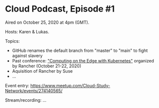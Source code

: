 # Cloud Podcast, Episode #1

Aired on October 25, 2020 at 4pm (GMT).

Hosts: Karen & Lukas.

Topics:

- GitHub renames the default branch from "master" to "main" to fight against slavery
- Past conference: ["Computing on the Edge with Kubernetes"](https://www.accelevents.com/e/edgeconference2020) organized by Rancher (October 21-22, 2020)
- Aquisition of Rancher by Suse
- ...

Event entry: https://www.meetup.com/Cloud-Study-Network/events/274140565/

Stream/recording: ...
